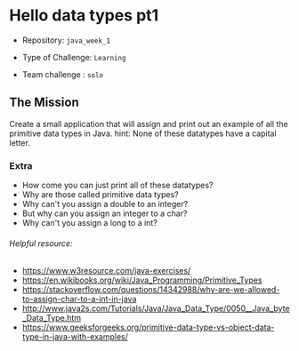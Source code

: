 # Hello data types pt1

- Repository: `java_week_1`

- Type of Challenge: `Learning`

- Team challenge : `solo`

  

## The Mission

Create a small application that will assign and print out an example of all the primitive data types in Java.
hint: None of these datatypes have a capital letter. 

### Extra

- How come you can just print all of these datatypes? 
- Why are those called primitive data types?
- Why can't you assign a double to an integer?
- But why can you assign an integer to a char?
- Why can't you assign a long to a int?

###### Helpful resource: 

* https://www.w3resource.com/java-exercises/
* https://en.wikibooks.org/wiki/Java_Programming/Primitive_Types 
* https://stackoverflow.com/questions/14342988/why-are-we-allowed-to-assign-char-to-a-int-in-java 
* http://www.java2s.com/Tutorials/Java/Java_Data_Type/0050__Java_byte_Data_Type.htm 
* https://www.geeksforgeeks.org/primitive-data-type-vs-object-data-type-in-java-with-examples/
